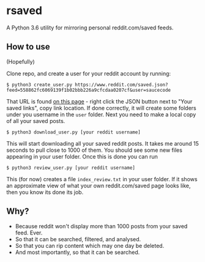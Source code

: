 rsaved
======

A Python 3.6 utility for mirroring personal reddit.com/saved feeds.

## How to use

(Hopefully)

Clone repo, and create a user for your reddit account by running:

    $ python3 create_user.py https://www.reddit.com/saved.json?feed=558862fc6069139f1b02bbb226a9cfcdaa0207cf&user=saucecode

That URL is found [on this page](https://www.reddit.com/prefs/feeds/) - right click the JSON button next to "Your saved links", copy link location. If done correctly, it will create some folders under you username in the `user` folder. Next you need to make a local copy of all your saved posts.

    $ python3 download_user.py [your reddit username]

This will start downloading all your saved reddit posts. It takes me around 15 seconds to pull close to 1000 of them. You should see some new files appearing in your user folder. Once this is done you can run

    $ python3 review_user.py [your reddit username]

This (for now) creates a file `index_review.txt` in your user folder. If it shows an approximate view of what your own reddit.com/saved page looks like, then you know its done its job.

## Why?

 - Because reddit won't display more than 1000 posts from your saved feed. Ever.
 - So that it can be searched, filtered, and analysed.
 - So that you can rip content which may one day be deleted.
 - And most importantly, so that it can be searched.
